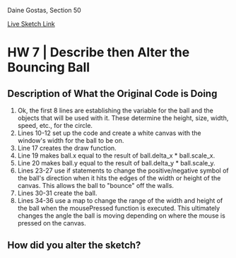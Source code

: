 Daine Gostas, Section 50

[Live Sketch Link](https://daine-gostas.github.io/120-work/HW-7/)

# HW 7 | Describe then Alter the Bouncing Ball

## Description of What the Original Code is Doing

1.  Ok, the first 8 lines are establishing the variable for the ball and the objects that will be used with it. These determine the height, size, width, speed, etc., for the circle.
2.  Lines 10-12 set up the code and create a white canvas with the window's width for the ball to be on.
3.  Line 17 creates the draw function.
4.  Line 19 makes ball.x equal to the result of ball.delta_x * ball.scale_x.
5.  Line 20 makes ball.y equal to the result of ball.delta_y * ball.scale_y.
6.  Lines 23-27 use if statements to change the positive/negative symbol of the ball's direction when it hits the edges of the width or height of the canvas. This allows the ball to "bounce" off the walls.
7.  Lines 30-31 create the ball.
8.  Lines 34-36 use a map to change the range of the width and height of the ball when the mousePressed function is executed. This ultimately changes the angle the ball is moving depending on where the mouse is pressed on the canvas.

## How did you alter the sketch?

<!--
Please describe how and why you changed the sketch?
-->

